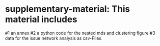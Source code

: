 # supplementary-material: This material includes 
#1 an annex 
#2 a python code for the nested mds and clustering figure
#3 data for the issue network analysis as csv-Files.
